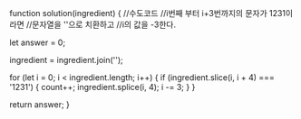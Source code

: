 function solution(ingredient) {
  //수도코드
    //i번째 부터 i+3번까지의 문자가 1231이라면
    //문자열을 ''으로 치환하고
    //i의 값을 -3한다.

  let answer = 0;

  ingredient = ingredient.join('');

  for (let i = 0; i < ingredient.length; i++) {
      if (ingredient.slice(i, i + 4) === '1231') {
          count++;
          ingredient.splice(i, 4);
          i -= 3;
      }
  }

  return answer;
}
